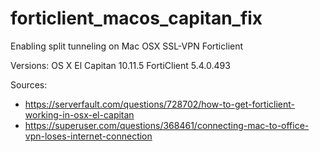 # forticlient_macos_capitan_fix
Enabling split tunneling on Mac OSX SSL-VPN Forticlient

Versions:
OS X El Capitan 10.11.5
FortiClient 5.4.0.493

Sources:
- https://serverfault.com/questions/728702/how-to-get-forticlient-working-in-osx-el-capitan
- https://superuser.com/questions/368461/connecting-mac-to-office-vpn-loses-internet-connection
